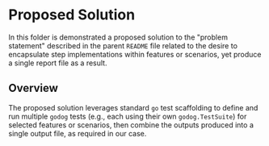 # Proposed Solution

In this folder is demonstrated a proposed solution to the "problem statement"
described in the parent `README` file related to the desire to encapsulate
step implementations within features or scenarios, yet produce a single
report file as a result.

## Overview

The proposed solution leverages standard `go` test scaffolding to define and
run multiple `godog` tests (e.g., each using their own `godog.TestSuite`)
for selected features or scenarios, then combine the outputs produced into
a single output file, as required in our case.


